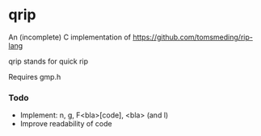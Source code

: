 # qrip
An (incomplete) C implementation of https://github.com/tomsmeding/rip-lang

qrip stands for quick rip

Requires gmp.h
### Todo
* Implement: n, g, F&lt;bla&gt;[code], &lt;bla&gt; (and l)
* Improve readability of code
